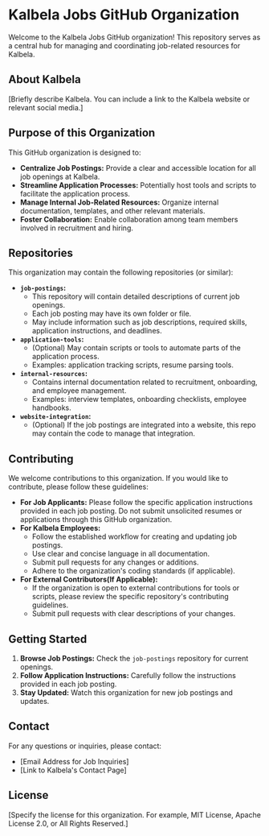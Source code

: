 # Kalbela Jobs GitHub Organization

Welcome to the Kalbela Jobs GitHub organization! This repository serves as a central hub for managing and coordinating job-related resources for Kalbela.

## About Kalbela

[Briefly describe Kalbela. You can include a link to the Kalbela website or relevant social media.]

## Purpose of this Organization

This GitHub organization is designed to:

* **Centralize Job Postings:** Provide a clear and accessible location for all job openings at Kalbela.
* **Streamline Application Processes:** Potentially host tools and scripts to facilitate the application process.
* **Manage Internal Job-Related Resources:** Organize internal documentation, templates, and other relevant materials.
* **Foster Collaboration:** Enable collaboration among team members involved in recruitment and hiring.

## Repositories

This organization may contain the following repositories (or similar):

* **`job-postings`:**
    * This repository will contain detailed descriptions of current job openings.
    * Each job posting may have its own folder or file.
    * May include information such as job descriptions, required skills, application instructions, and deadlines.
* **`application-tools`:**
    * (Optional) May contain scripts or tools to automate parts of the application process.
    * Examples: application tracking scripts, resume parsing tools.
* **`internal-resources`:**
    * Contains internal documentation related to recruitment, onboarding, and employee management.
    * Examples: interview templates, onboarding checklists, employee handbooks.
* **`website-integration`:**
    * (Optional) If the job postings are integrated into a website, this repo may contain the code to manage that integration.

## Contributing

We welcome contributions to this organization. If you would like to contribute, please follow these guidelines:

* **For Job Applicants:** Please follow the specific application instructions provided in each job posting. Do not submit unsolicited resumes or applications through this GitHub organization.
* **For Kalbela Employees:**
    * Follow the established workflow for creating and updating job postings.
    * Use clear and concise language in all documentation.
    * Submit pull requests for any changes or additions.
    * Adhere to the organization's coding standards (if applicable).
* **For External Contributors(If Applicable):**
    * If the organization is open to external contributions for tools or scripts, please review the specific repository's contributing guidelines.
    * Submit pull requests with clear descriptions of your changes.

## Getting Started

1.  **Browse Job Postings:** Check the `job-postings` repository for current openings.
2.  **Follow Application Instructions:** Carefully follow the instructions provided in each job posting.
3.  **Stay Updated:** Watch this organization for new job postings and updates.

## Contact

For any questions or inquiries, please contact:

* [Email Address for Job Inquiries]
* [Link to Kalbela's Contact Page]

## License

[Specify the license for this organization. For example, MIT License, Apache License 2.0, or All Rights Reserved.]
